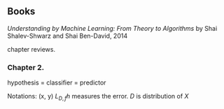 
## Books

*Understanding by Machine Learning: From Theory to Algorithms* by Shai Shalev-Shwarz and Shai Ben-David, 2014

chapter reviews. 
### Chapter 2. 
hypothesis = classifier = predictor 

Notations: (x, y) 
$L_{D,f}h$ measures the error. $D$ is distribution of $X$ 
